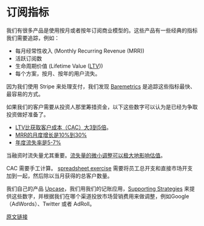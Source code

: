 # 订阅指标

我们有很多产品是使用按月或者按年订阅商业模型的。这些产品有一些经典的指标我们需要追踪，例如：

- 每月经常性收入 (Monthly Recurring Revenue (MRR))
- 活跃订阅数
- 生命周期价值 (Lifetime Value ([LTV](http://en.wikipedia.org/wiki/Customer_lifetime_value)))
- 每个方案，按月、按年的用户流失。

因为我们使用 Stripe 来处理支付，我们发现 [Baremetrics](https://www.baremetrics.io/) 是追踪这些指标最快、最容易的方式。

如果我们的客户需要从投资人那里筹措资金，以下这些数字可以认为是已经为争取投资做好准备了。

- [LTV比获取客户成本（CAC）大3到5倍](http://www.forentrepreneurs.com/startup-killer/)。
- [MRR的月度增长是10%到30%](http://www.forentrepreneurs.com/startup-killer/)
- [年度流失率是5-7%](http://sixteenventures.com/saas-churn-rate)

当融资时流失量尤其重要。[流失量的微小调整可以极大地影响估值](http://www.forentrepreneurs.com/why-churn-is-critical-in-saas/)。

CAC 需要手工计算。 [spreadsheet exercise](https://docs.google.com/a/thoughtbot.com/spreadsheet/ccc?key=0AnkUc5wE2xc6dGhHSUpnTy03MDlJd29xc3BzbWg2Unc) 需要将员工总开支和直接市场开支加到一起，然后除以当月获得的总客户数量。

我们自己的产品 [Upcase](https://thoughtbot.com/upcase)，我们用我们的记账应用，[Supporting Strategies](http://www.supportingstrategies.com/) 来提供这些数字，并根据我们在哪个渠道投放市场营销费用来做调整，例如Google（AdWords）、Twitter 或者 AdRoll。

[原文链接](https://thoughtbot.com/playbook/measuring/subscription-metrics)
